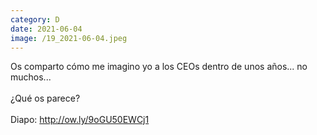 ```yaml
--- 
category: D 
date: 2021-06-04 
image: /19_2021-06-04.jpeg 
--- 
```


Os comparto cómo me imagino yo a los CEOs dentro de unos años... no muchos...<br><br>¿Qué os parece?<br><br>Diapo: http://ow.ly/9oGU50EWCj1